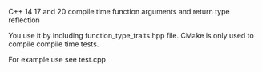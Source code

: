 C++ 14 17 and 20 compile time function arguments and return type reflection

You use it by including function_type_traits.hpp file.
CMake is only used to compile compile time tests.

For example use see test.cpp
